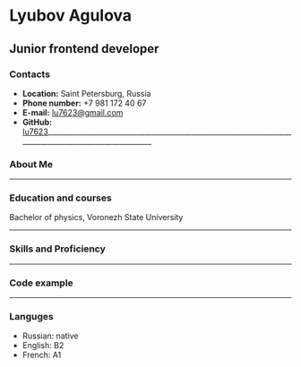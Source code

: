 # **Lyubov Agulova**

## Junior frontend developer

### Contacts
* **Location:** Saint Petersburg, Russia
* **Phone number:** +7 981 172 40 67
* **E-mail:** lu7623@gmail.com
* **GitHub:** [lu7623](https://github.com/lu7623)________________________________________________________________________________________________________

### About Me
________________________________________________________________________________________________________
### Education and courses
Bachelor of physics, Voronezh State University


________________________________________________________________________________________________________
### Skills and Proficiency
________________________________________________________________________________________________________
### Code example
________________________________________________________________________________________________________

### Languges
* Russian: native
* English: B2
* French: A1
